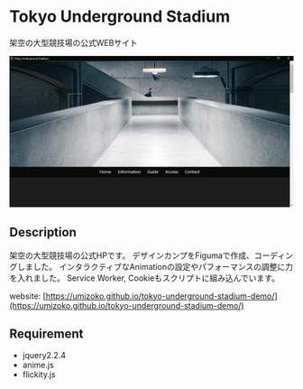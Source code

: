# Tokyo Underground Stadium

架空の大型競技場の公式WEBサイト

![image](screenshot/screenshot.jpg)

## Description

架空の大型競技場の公式HPです。
デザインカンプをFigumaで作成、コーディングしました。
インタラクティブなAnimationの設定やパフォーマンスの調整に力を入れました。
Service Worker, Cookieもスクリプトに組み込んでいます。

website: [https://umizoko.github.io/tokyo-underground-stadium-demo/](https://umizoko.github.io/tokyo-underground-stadium-demo/)

## Requirement
- jquery2.2.4
- anime.js
- flickity.js